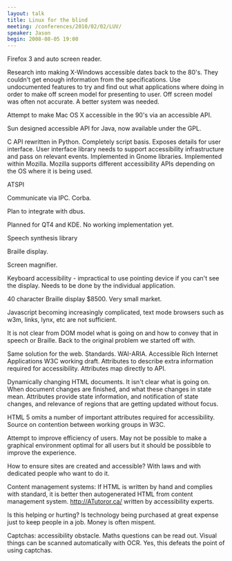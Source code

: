 ```yaml
---
layout: talk
title: Linux for the blind
meeting: /conferences/2010/02/02/LUV/
speaker: Jason
begin: 2008-08-05 19:00
---
```

Firefox 3 and auto screen reader.

Research into making X-Windows accessible dates back to the 80's. They couldn't
get enough information from the specifications. Use undocumented features to
try and find out what applications where doing in order to make off screen
model for presenting to user. Off screen model was often not accurate. A better
system was needed.

Attempt to make Mac OS X accessible in the 90's via an accessible API.

Sun designed accessible API for Java, now available under the GPL.

C API rewritten in Python. Completely script basis. Exposes details for user
interface. User interface library needs to support accessibility infrastructure
and pass on relevant events. Implemented in Gnome libraries. Implemented within
Mozilla. Mozilla supports different accessibility APIs depending on the OS where
it is being used.

ATSPI

Communicate via IPC. Corba.

Plan to integrate with dbus.

Planned for QT4 and KDE. No working implementation yet.

Speech synthesis library

Braille display.

Screen magnifier.

Keyboard accessibility - impractical to use pointing device if you can't see
the display. Needs to be done by the individual application.

40 character Braille display $8500. Very small market.

Javascript becoming increasingly complicated, text mode browsers such as w3m,
links, lynx, etc are not sufficient.

It is not clear from DOM model what is going on and how to convey that in
speech or Braille. Back to the original problem we started off with.

Same solution for the web. Standards. WAI-ARIA. Accessible Rich Internet
Applications W3C working draft. Attributes to describe extra information
required for accessibility. Attributes map directly to API.

Dynamically changing HTML documents. It isn't clear what is going on. When
document changes are finished, and what these changes in state mean. Attributes
provide state information, and notification of state changes, and relevance of
regions that are getting updated without focus.

HTML 5 omits a number of important attributes required for accessibility.
Source on contention between working groups in W3C.

Attempt to improve efficiency of users. May not be possible to make a graphical
environment optimal for all users but it should be possibble to improve the
experience.

How to ensure sites are created and accessible? With laws and with dedicated
people who want to do it.

Content management systems: If HTML is written by hand and complies with
standard, it is better then autogenerated HTML from content management system.
<http://ATutoror.ca/> written by accessibility experts.

Is this helping or hurting? Is technology being purchased at great expense just
to keep people in a job. Money is often mispent.

Captchas: accessibility obstacle. Maths questions can be read out. Visual
things can be scanned automatically with OCR. Yes, this defeats the point of
using captchas.

